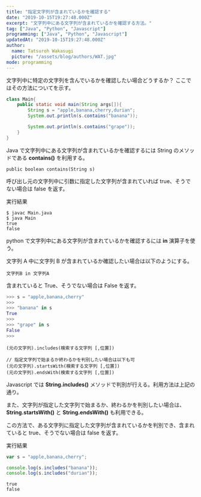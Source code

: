 ```yaml
---
title: "指定文字列が含まれているかを確認する"
date: "2019-10-15T19:27:48.000Z"
excerpt: "文字列中にある文字列が含まれているかを確認する方法。"
tag: ["Java", "Python", "Javascript"]
programming: ["Java", "Python", "Javascript"]
updatedAt: "2019-10-15T19:27:48.000Z"
author:
  name: Tatsuroh Wakasugi
  picture: "/assets/blog/authors/WAT.jpg"
mode: programming
---
```


文字列中に特定の文字列を含んでいるかを確認したい場合どうするか？
ここではその方法についてを示す。

<div class="note_content_by_programming_language" id="note_content_Java">

```java
class Main{
    public static void main(String args[]){
        String s = "apple,banana,cherry,durian";
        System.out.println(s.contains("banana"));

        System.out.println(s.contains("grape"));
    }
}
```

Java で文字列中にある文字列が含まれているかを確認するには String のメソッドである **contains()** を利用する。

`public boolean contains(String s)`

呼び出し元の文字列中に引数に指定した文字列が含まれていれば true、そうでない場合は false を返す。

実行結果

```
$ javac Main.java
$ java Main
true
false
```

</div>
<div class="note_content_by_programming_language" id="note_content_Python">

python で文字列中にある文字列が含まれているかを確認するには **in** 演算子を使う。

文字列 A 中に文字列 B が含まれているか確認したい場合は以下のようにする。

`文字列B in 文字列A`

含まれていると True、そうでない場合は False を返す。

```python
>>> s = "apple,banana,cherry"
>>>
>>> "banana" in s
True
>>>
>>> "grape" in s
False
>>>
```

</div>
<div class="note_content_by_programming_language" id="note_content_Javascript">

```
(元の文字列).includes(検索する文字列 [,位置])

// 指定文字列で始まるか終わるかを判別したい場合は以下も可
(元の文字列).startsWith(検索する文字列 [,位置])
(元の文字列).endsWith(検索する文字列 [,位置])
```

Javascript では **String.includes()** メソッドで判別が行える。利用方法は上記の通り。

また、文字列が指定した文字列で始まるか、終わるかを判別したい場合は、 **String.startsWith()** と **String.endsWith()** も利用できる。

この方法で、ある文字列に指定した文字列が含まれているかを判別でき、含まれていると true、そうでない場合は false を返す。

実行結果

```javascript
var s = "apple,banana,cherry";

console.log(s.includes("banana"));
console.log(s.includes("durian"));
```

```
true
false
```

</div>
